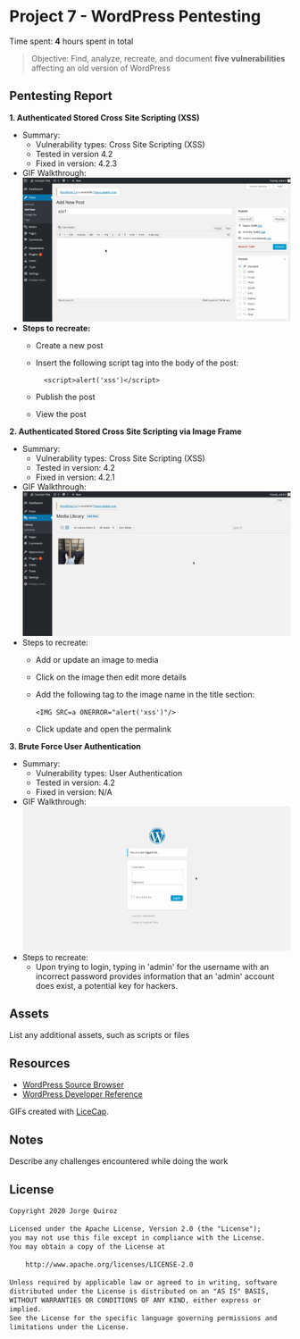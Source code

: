 # Project 7 - WordPress Pentesting

Time spent: **4** hours spent in total

> Objective: Find, analyze, recreate, and document **five vulnerabilities** affecting an old version of WordPress

## Pentesting Report

**1. Authenticated Stored Cross Site Scripting (XSS)**
  - Summary: 
    - Vulnerability types: Cross Site Scripting (XSS)
    - Tested in version 4.2
    - Fixed in version: 4.2.3
  - GIF Walkthrough:
  ![](./xss1.gif)
  - **Steps to recreate:** 
	- Create a new post
	- Insert the following script tag into the body of the post:

    		<script>alert('xss')</script>

	- Publish the post
	- View the post

**2. Authenticated Stored Cross Site Scripting via Image Frame**
  - Summary: 
    - Vulnerability types: Cross Site Scripting (XSS)
    - Tested in version: 4.2
    - Fixed in version: 4.2.1
  - GIF Walkthrough:
  ![](./xss2.gif)
  - Steps to recreate:
	- Add or update an image to media
	- Click on the image then edit more details
	- Add the following tag to the image name in the title section:
	
		```<IMG SRC=a ONERROR="alert('xss')"/>```
	
	- Click update and open the permalink

**3. Brute Force User Authentication**
  - Summary: 
    - Vulnerability types: User Authentication
    - Tested in version: 4.2
    - Fixed in version: N/A
  - GIF Walkthrough:
  ![](./auth.gif)
  - Steps to recreate:
	- Upon trying to login, typing in 'admin' for the username with an incorrect password provides information that an 'admin' account does exist, a potential key for hackers.


## Assets

List any additional assets, such as scripts or files

## Resources

- [WordPress Source Browser](https://core.trac.wordpress.org/browser/)
- [WordPress Developer Reference](https://developer.wordpress.org/reference/)

GIFs created with [LiceCap](http://www.cockos.com/licecap/).

## Notes

Describe any challenges encountered while doing the work

## License

    Copyright 2020 Jorge Quiroz

    Licensed under the Apache License, Version 2.0 (the "License");
    you may not use this file except in compliance with the License.
    You may obtain a copy of the License at

        http://www.apache.org/licenses/LICENSE-2.0

    Unless required by applicable law or agreed to in writing, software
    distributed under the License is distributed on an "AS IS" BASIS,
    WITHOUT WARRANTIES OR CONDITIONS OF ANY KIND, either express or implied.
    See the License for the specific language governing permissions and
    limitations under the License.
